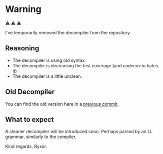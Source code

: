 # Warning

:warning: :warning: :warning:

I've temporarily removed the decompiler from the repository.

## Reasoning

*   The decompiler is using old syntax.
*   The decompiler is decreasing the test coverage (and codecov.io hates it)
*   The decompiler is a little unclean.

## Old Decompiler

You can find the old version here in a [previous commit](https://github.com/byxor/NeverScript/tree/251ae85830b39f856ab76ef984b97e5f753762be/decompiler).

## What to expect

A cleaner decompiler will be introduced soon. Perhaps parsed by an LL grammar, similarly to the compiler.

Kind regards,
Byxor.
